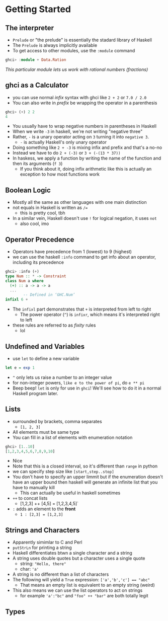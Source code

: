 # Getting Started

## The interpreter
* `Prelude` or "the prelude" is essentially the stadard library of Haskell
* The `Prelude` is always implicitly available
* To get access to other modules, use the `:module` command

```haskell
ghci> :module + Data.Ration
```

_This particular module lets us work with rational numbers (fractions)_

## ghci as a Calculator
* you can use normal _infix_ syntax with ghci like `2 + 2` or `7.0 / 2.0`
* You can also write in _prefix_ be wrapping the operator in a parenthesis

```haskell
ghci> (+) 2 2
4
```

* You usually have to wrap negative numbers in parentheses in Haskell
* When we write `-3` in haskell, we're not writing "negative three"
* Rather, `-` is a unary operator acting on `3` turning it into `negative 3`.
  * `-` is actually Haskell's only unary operator
* Doing something like `2 + -3` is mixing infix and prefix and that's a no-no
* Instead we have to do `2 + (-3)` or `3 + (-(13 * 37))`
* In haskess, we apply a function by writing the name of the function and then its arguments (`f 3`)
  * If you think about it, doing infix arithmetic like this is actually an exception to how most functions work

## Boolean Logic
* Mostly all the same as other languages with one main distinction
* not equals in Haskell is written as `/=`
  * this is pretty cool, tbh
* In a similar vein, Haskell doesn't use `!` for logical negation, it uses `not`
  * also cool, imo

## Operator Precedence
* Operators have precedence from 1 (lowest) to 9 (highest)
* we can use the haskell `:info` command to get info about an operator, including its precedence

```haskell
ghci> :info (+)
type Num :: * -> Constraint
class Num a where
  (+) :: a -> a -> a
  ...
        -- Defined in ‘GHC.Num’
infixl 6 +
```

* The `infixl` part demonstrates that `+` is interpreted from left to right
  * The power operator (`^`) is `infixr`, which means it's interpreted right to left
* these rules are referred to as _fixity_ rules
  * lol

## Undefined and Variables
* use `let` to define a new variable

```haskell
let e = exp 1
```

* `^` only lets us raise a number to an integer value
* for non-integer powers, `like e to the power of pi`, do `e ** pi`
* Beep beep! `let` is only for use in `ghci`! We'll see how to do it in a normal Haskell program later.

## Lists
* surrounded by brackets, comma separates
  * `[1, 2, 3]`
* All elements must be same type
* You can fill in a list of elements with enumeration notation

```haskell
ghci> [1..10]
[1,2,3,4,5,6,7,8,9,10]
```

* Nice
* Note that this is a closed interval, so it's different than `range` in python
* we can specify step size like `[start,step..stop]`
* You don't have to specify an upper limmit but if the enumeration doesn't have an upper bound then haskell will generate an infinite list that you have to manually kill
  * This can actually be useful in haskell sometimes
* `++` to concat lists
  * [1,2,3] ++ [4,5] = [1,2,3,4,5]`
* `:` adds an element to the __front__
  * `1 : [2,3] = [1,2,3]`

## Strings and Characters
* Apparently simimlar to C and Perl
* `putStrLn` for printing a string
* Haskell differentiates btwn a single character and a string
* A string uses double quotes but a character uses a single quote
  * string: `"Hello, there"`
  * char: `'a'`
* A string is no different than a list of characters
* The following will yield a `True` expression: `['a','b','c'] == "abc"`
  * That means an empty list is equivalent to an empty string (weird)
* This also means we can use the list operators to act on strings
  * for example `'a':"bc"` and `"foo" ++ "bar"` are both totally legit

## Types

